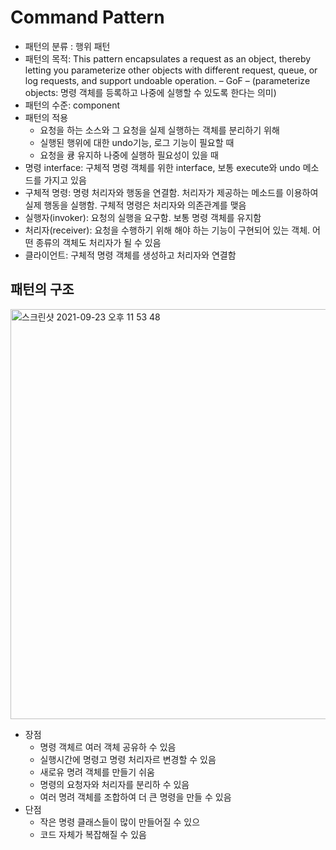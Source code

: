 # Command Pattern
- 패턴의 분류 : 행위 패턴
- 패턴의 목적: This pattern encapsulates a request as an object, thereby letting you parameterize other objects with different request, queue, or log requests, and support undoable operation. – GoF – (parameterize objects: 명령 객체를 등록하고 나중에 실행할 수 있도록 한다는 의미)
- 패턴의 수준: component
- 패턴의 적용
  - 요청을 하는 소스와 그 요청을 실제 실행하는 객체를 분리하기 위해
  -  실행된 행위에 대한 undo기능, 로그 기능이 필요할 때
  -  요청을 큥 유지하 나중에 실행하 필요성이 있을 때
- 명령 interface: 구체적 명령 객체를 위한 interface, 보통 execute와 undo 메소드를 가지고 있음
- 구체적 명령: 명령 처리자와 행동을 연결함. 처리자가 제공하는 메소드를 이용하여 실제 행동을 실행함. 구체적 명령은 처리자와 의존관계를 맺음
- 실행자(invoker): 요청의 실행을 요구함. 보통 명령 객체를 유지함
-  처리자(receiver): 요청을 수행하기 위해 해야 하는 기능이 구현되어 있는 객체. 어떤 종류의 객체도 처리자가 될 수 있음
-  클라이언트: 구체적 명령 객체를 생성하고 처리자와 연결함

## 패턴의 구조 
<img width="656" alt="스크린샷 2021-09-23 오후 11 53 48" src="https://user-images.githubusercontent.com/65120581/134530801-bbfbf20f-ba56-4948-8145-a2d04c6d4c66.png">


- 장점
  - 명령 객체르 여러 객체 공유하 수 있음
  - 실행시간에 명령고 명령 처리자르 변경할 수 있음
  - 새로유 명려 객체를 만들기 쉬움
  - 명령의 요청자와 처리자를 분리하 수 있음
  - 여러 명려 객체를 조합하여 더 큰 명령을 만들 수 있음
- 단점
  - 작은 명령 클래스들이 많이 만들어질 수 있으
  - 코드 자체가 복잡해질 수 있음
